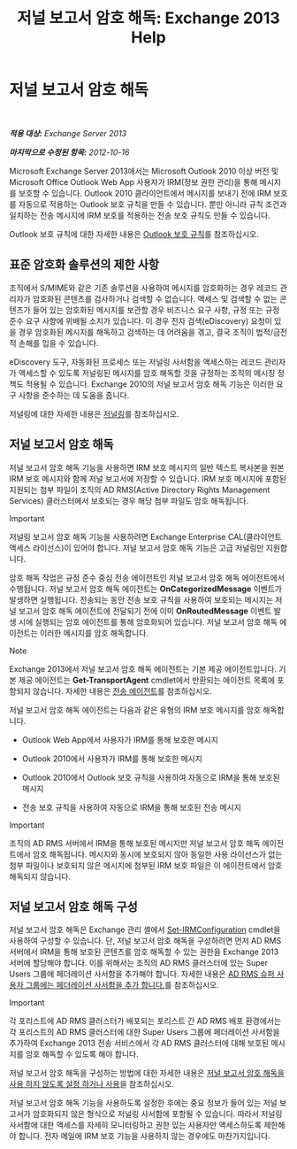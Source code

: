 ﻿---
title: '저널 보고서 암호 해독: Exchange 2013 Help'
TOCTitle: 저널 보고서 암호 해독
ms:assetid: c063e2bd-2444-480d-8b35-73f31064a31b
ms:mtpsurl: https://technet.microsoft.com/ko-kr/library/Dd876936(v=EXCHG.150)
ms:contentKeyID: 50484063
ms.date: 05/22/2018
mtps_version: v=EXCHG.150
ms.translationtype: MT
---

# 저널 보고서 암호 해독

 

_**적용 대상:** Exchange Server 2013_

_**마지막으로 수정된 항목:** 2012-10-16_

Microsoft Exchange Server 2013에서는 Microsoft Outlook 2010 이상 버전 및 Microsoft Office Outlook Web App 사용자가 IRM(정보 권한 관리)을 통해 메시지를 보호할 수 있습니다. Outlook 2010 클라이언트에서 메시지를 보내기 전에 IRM 보호를 자동으로 적용하는 Outlook 보호 규칙을 만들 수 있습니다. 뿐만 아니라 규칙 조건과 일치하는 전송 메시지에 IRM 보호를 적용하는 전송 보호 규칙도 만들 수 있습니다.

Outlook 보호 규칙에 대한 자세한 내용은 [Outlook 보호 규칙](outlook-protection-rules-exchange-2013-help.md)를 참조하십시오.

## 표준 암호화 솔루션의 제한 사항

조직에서 S/MIME와 같은 기존 솔루션을 사용하여 메시지를 암호화하는 경우 레코드 관리자가 암호화된 콘텐츠를 검사하거나 검색할 수 없습니다. 액세스 및 검색할 수 없는 콘텐츠가 들어 있는 암호화된 메시지를 보관할 경우 비즈니스 요구 사항, 규정 또는 규정 준수 요구 사항에 위배될 소지가 있습니다. 이 경우 전자 검색(eDiscovery) 요청이 있을 경우 암호화된 메시지를 해독하고 검색하는 데 어려움을 겪고, 결국 조직이 법적/금전적 손해를 입을 수 있습니다.

eDiscovery 도구, 자동화된 프로세스 또는 저널링 사서함을 액세스하는 레코드 관리자가 액세스할 수 있도록 저널링된 메시지를 암호 해독할 것을 규정하는 조직의 메시징 정책도 적용될 수 있습니다. Exchange 2010의 저널 보고서 암호 해독 기능은 이러한 요구 사항을 준수하는 데 도움을 줍니다.

저널링에 대한 자세한 내용은 [저널링](journaling-exchange-2013-help.md)를 참조하십시오.

## 저널 보고서 암호 해독

저널 보고서 암호 해독 기능을 사용하면 IRM 보호 메시지의 일반 텍스트 복사본을 원본 IRM 보호 메시지와 함께 저널 보고서에 저장할 수 있습니다. IRM 보호 메시지에 포함된 지원되는 첨부 파일이 조직의 AD RMS(Active Directory Rights Management Services) 클러스터에서 보호되는 경우 해당 첨부 파일도 암호 해독됩니다.


> [!IMPORTANT]
> 저널링 보고서 암호 해독 기능을 사용하려면 Exchange Enterprise CAL(클라이언트 액세스 라이선스)이 있어야 합니다. 저널 보고서 암호 해독 기능은 고급 저널링만 지원합니다.



암호 해독 작업은 규정 준수 중심 전송 에이전트인 저널 보고서 암호 해독 에이전트에서 수행됩니다. 저널 보고서 암호 해독 에이전트는 **OnCategorizedMessage** 이벤트가 발생하면 실행됩니다. 전송되는 동안 전송 보호 규칙을 사용하여 보호되는 메시지는 저널 보고서 암호 해독 에이전트에 전달되기 전에 이미 **OnRoutedMessage** 이벤트 발생 시에 실행되는 암호 에이전트를 통해 암호화되어 있습니다. 저널 보고서 암호 해독 에이전트는 이러한 메시지를 암호 해독합니다.


> [!NOTE]
> Exchange 2013에서 저널 보고서 암호 해독 에이전트는 기본 제공 에이전트입니다. 기본 제공 에이전트는 <STRONG>Get-TransportAgent</STRONG> cmdlet에서 반환되는 에이전트 목록에 포함되지 않습니다. 자세한 내용은 <A href="transport-agents-exchange-2013-help.md">전송 에이전트</A>를 참조하십시오.



저널 보고서 암호 해독 에이전트는 다음과 같은 유형의 IRM 보호 메시지를 암호 해독합니다.

  - Outlook Web App에서 사용자가 IRM를 통해 보호한 메시지

  - Outlook 2010에서 사용자가 IRM를 통해 보호한 메시지

  - Outlook 2010에서 Outlook 보호 규칙을 사용하여 자동으로 IRM을 통해 보호된 메시지

  - 전송 보호 규칙을 사용하여 자동으로 IRM을 통해 보호된 전송 메시지


> [!IMPORTANT]
> 조직의 AD&nbsp;RMS 서버에서 IRM을 통해 보호된 메시지만 저널 보고서 암호 해독 에이전트에서 암호 해독됩니다. 메시지와 동시에 보호되지 않아 동일한 사용 라이선스가 없는 첨부 파일이나 보호되지 않은 메시지에 첨부된 IRM 보호 파일은 이 에이전트에서 암호 해독되지 않습니다.



## 저널 보고서 암호 해독 구성

저널 보고서 암호 해독은 Exchange 관리 셸에서 [Set-IRMConfiguration](https://technet.microsoft.com/ko-kr/library/dd979792\(v=exchg.150\)) cmdlet을 사용하여 구성할 수 있습니다. 단, 저널 보고서 암호 해독을 구성하려면 먼저 AD RMS 서버에서 IRM을 통해 보호된 콘텐츠를 암호 해독할 수 있는 권한을 Exchange 2013 서버에 할당해야 합니다. 이를 위해서는 조직의 AD RMS 클러스터에 있는 Super Users 그룹에 페더레이션 사서함을 추가해야 합니다. 자세한 내용은 [AD RMS 슈퍼 사용자 그룹에는 페더레이션 사서함을 추가 합니다.](add-the-federation-mailbox-to-the-ad-rms-super-users-group-exchange-2013-help.md)를 참조하십시오.


> [!IMPORTANT]
> 각 포리스트에 AD&nbsp;RMS 클러스터가 배포되는 포리스트 간 AD RMS 배포 환경에서는 각 포리스트의 AD&nbsp;RMS 클러스터에 대한 Super Users 그룹에 페더레이션 사서함을 추가하여 Exchange 2013 전송 서비스에서 각 AD&nbsp;RMS 클러스터에 대해 보호된 메시지를 암호 해독할 수 있도록 해야 합니다.



저널 보고서 암호 해독을 구성하는 방법에 대한 자세한 내용은 [저널 보고서 암호 해독을 사용 하지 않도록 설정 하거나 사용](enable-or-disable-journal-report-decryption-exchange-2013-help.md)을 참조하십시오.

저널 보고서 암호 해독 기능을 사용하도록 설정한 후에는 중요 정보가 들어 있는 저널 보고서가 암호화되지 않은 형식으로 저널링 사서함에 포함될 수 있습니다. 따라서 저널링 사서함에 대한 액세스를 자세히 모니터링하고 권한 있는 사용자만 액세스하도록 제한해야 합니다. 전자 메일에 IRM 보호 기능을 사용하지 않는 경우에도 마찬가지입니다.

